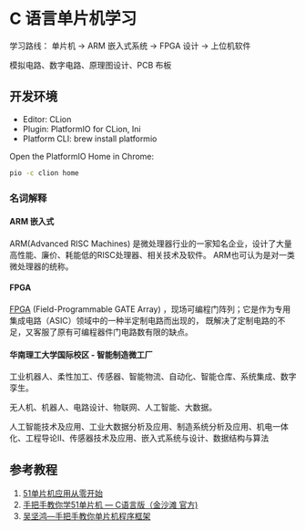 # C 语言单片机学习

学习路线： 单片机 -> ARM 嵌入式系统 -> FPGA 设计 -> 上位机软件

模拟电路、数字电路、原理图设计、PCB 布板

## 开发环境

- Editor: CLion
- Plugin: PlatformIO for CLion, Ini
- Platform CLI: brew install platformio

Open the PlatformIO Home in Chrome:

```bash
pio -c clion home
```

### 名词解释

#### ARM 嵌入式

ARM(Advanced RISC Machines) 是微处理器行业的一家知名企业，设计了大量高性能、廉价、耗能低的RISC处理器、相关技术及软件。
ARM也可认为是对一类微处理器的统称。

#### FPGA

[FPGA](https://vlab.ustc.edu.cn/guide/doc_fpga.html) (Field-Programmable GATE Array)
，现场可编程门阵列；它是作为专用集成电路（ASIC）领域中的一种半定制电路而出现的， 既解决了定制电路的不足，又客服了原有可编程器件门电路数有限的缺点。

#### 华南理工大学国际校区 - 智能制造微工厂

工业机器人、柔性加工、传感器、智能物流、自动化、智能仓库、系统集成、数字孪生。

无人机、机器人、电路设计、物联网、人工智能、大数据。

人工智能技术及应用、工业大数据分析及应用、制造系统分析及应用、机电一体化、工程导论II、传感器技术及应用、嵌入式系统与设计、数据结构与算法

## 参考教程

1. [51单片机应用从零开始](https://bbs.elecfans.com/jishu_1456752_1_1.html)
2. [手把手教你学51单片机 — C语言版（金沙滩 官方) ](https://www.bilibili.com/video/BV1RJ411k74J)
3. [吴坚鸿—手把手教你单片机程序框架](https://bbs.elecfans.com/jishu_1456751_1_1.html)